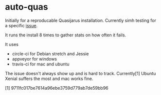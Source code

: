 # auto-quas
Initially for a reproducable Quasijarus installation.
Currently simh testing for a specific [issue](https://github.com/simh/simh/issues/706).

It runs the install 8 times to gather stats on how often it fails.

It uses
- circle-ci for Debian stretch and Jessie
- appveyor for windows
- travis-ci for mac and ubuntu

The issue doesn't always show up and is hard to track.
Currently[1] Ubuntu Xenial suffers the most and mac works fine.

[1]
9711fc017be7614a96ebe3759d779ab7de59bb96
